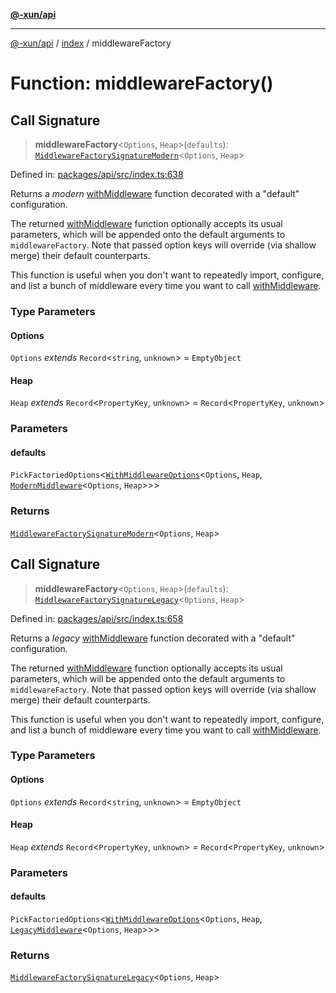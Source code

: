 [**@-xun/api**](../../README.md)

***

[@-xun/api](../../README.md) / [index](../README.md) / middlewareFactory

# Function: middlewareFactory()

## Call Signature

> **middlewareFactory**\<`Options`, `Heap`\>(`defaults`): [`MiddlewareFactorySignatureModern`](../../types/type-aliases/MiddlewareFactorySignatureModern.md)\<`Options`, `Heap`\>

Defined in: [packages/api/src/index.ts:638](https://github.com/Xunnamius/api-utils/blob/20b3c0a8fb0d738da534e0b5a18ecc7bfb431124/packages/api/src/index.ts#L638)

Returns a _modern_ [withMiddleware](withMiddleware.md) function decorated with a "default"
configuration.

The returned [withMiddleware](withMiddleware.md) function optionally accepts its usual
parameters, which will be appended onto the default arguments to
`middlewareFactory`. Note that passed option keys will override (via shallow
merge) their default counterparts.

This function is useful when you don't want to repeatedly import, configure,
and list a bunch of middleware every time you want to call
[withMiddleware](withMiddleware.md).

### Type Parameters

#### Options

`Options` *extends* `Record`\<`string`, `unknown`\> = `EmptyObject`

#### Heap

`Heap` *extends* `Record`\<`PropertyKey`, `unknown`\> = `Record`\<`PropertyKey`, `unknown`\>

### Parameters

#### defaults

`PickFactoriedOptions`\<[`WithMiddlewareOptions`](../../types/type-aliases/WithMiddlewareOptions.md)\<`Options`, `Heap`, [`ModernMiddleware`](../../types/type-aliases/ModernMiddleware.md)\<`Options`, `Heap`\>\>\>

### Returns

[`MiddlewareFactorySignatureModern`](../../types/type-aliases/MiddlewareFactorySignatureModern.md)\<`Options`, `Heap`\>

## Call Signature

> **middlewareFactory**\<`Options`, `Heap`\>(`defaults`): [`MiddlewareFactorySignatureLegacy`](../../types/type-aliases/MiddlewareFactorySignatureLegacy.md)\<`Options`, `Heap`\>

Defined in: [packages/api/src/index.ts:658](https://github.com/Xunnamius/api-utils/blob/20b3c0a8fb0d738da534e0b5a18ecc7bfb431124/packages/api/src/index.ts#L658)

Returns a _legacy_ [withMiddleware](withMiddleware.md) function decorated with a "default"
configuration.

The returned [withMiddleware](withMiddleware.md) function optionally accepts its usual
parameters, which will be appended onto the default arguments to
`middlewareFactory`. Note that passed option keys will override (via shallow
merge) their default counterparts.

This function is useful when you don't want to repeatedly import, configure, and list a bunch
of middleware every time you want to call [withMiddleware](withMiddleware.md).

### Type Parameters

#### Options

`Options` *extends* `Record`\<`string`, `unknown`\> = `EmptyObject`

#### Heap

`Heap` *extends* `Record`\<`PropertyKey`, `unknown`\> = `Record`\<`PropertyKey`, `unknown`\>

### Parameters

#### defaults

`PickFactoriedOptions`\<[`WithMiddlewareOptions`](../../types/type-aliases/WithMiddlewareOptions.md)\<`Options`, `Heap`, [`LegacyMiddleware`](../../types/type-aliases/LegacyMiddleware.md)\<`Options`, `Heap`\>\>\>

### Returns

[`MiddlewareFactorySignatureLegacy`](../../types/type-aliases/MiddlewareFactorySignatureLegacy.md)\<`Options`, `Heap`\>
